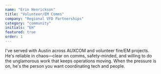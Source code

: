 ```yaml
---
name: "Erin Henrickson"
title: "Volunteer/EM Comms"
company: "Regional VFD Partnerships"
category: "community"
initials: "EH"
featured: true
order: 1
---
```


I've served with Austin across AUXCOM and volunteer fire/EM projects. He's reliable in chaos—clear on comms, safety-minded, and willing to do the unglamorous work that keeps operations moving. When the pressure is on, he's the person you want coordinating tech and people.